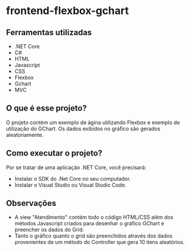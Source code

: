 # frontend-flexbox-gchart

## Ferramentas utilizadas
- .NET Core
- C#
- HTML
- Javascript
- CSS
- Flexbox
- Gchart
- MVC

## O que é esse projeto?
O projeto contém um exemplo de ágina utilizando Flexbox e exemplo de utilização do GChart. Os dados exibidos no gráfico são gerados aleatoriamente.

## Como executar o projeto?
Por se tratar de uma aplicação .NET Core, você precisará:
- Instalar o SDK do .Net Core no seu computador.
- Instalar o Visual Studio ou Visual Studio Code.

## Observações
- A view "Atendimento" contém todo o código HTML/CSS além dos métodos Javascript criados para desenhar o gráfico GChart e preencher os dados do Grid.
- Tanto o gráfico quanto o grid são preenchidos através dos dados provenientes de um método do Controller que gera 10 itens aleatórios.